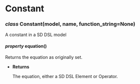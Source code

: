 # Constant


### _class_ Constant(model, name, function_string=None)
A constant in a SD DSL model


#### _property_ equation()
Returns the equation as originally set.


* **Returns**

    The equation, either a SD DSL Element or Operator.
